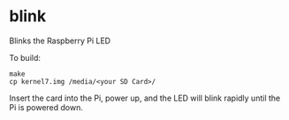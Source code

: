 # blink
Blinks the Raspberry Pi LED

To build:
```
make
cp kernel7.img /media/<your SD Card>/
```

Insert the card into the Pi, power up, and the LED will blink rapidly until the Pi is powered down.
